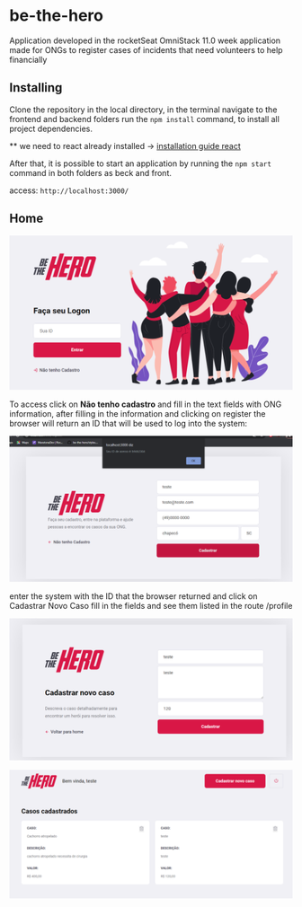 # be-the-hero
Application developed in the rocketSeat OmniStack 11.0 week
application made for ONGs to register cases of incidents that need volunteers to help financially

## Installing  
 
Clone the repository in the local directory, in the terminal navigate to the frontend and backend folders run the <code>npm install</code> command, to install all project dependencies.

** we need to react already installed -> [installation guide react](https://makandracards.com/reactjs-quick/52419-install-reactjs-windows)

After that, it is possible to start an application by running the <code>npm start</code> command in both folders as beck and front.

access: <code>http://localhost:3000/</code>

## Home

![](https://github.com/tiodospc/be-the-hero/blob/master/initialscreen.PNG)

To access click on <b>Não tenho cadastro</b> and fill in the text fields with ONG information, after filling in the information and clicking on register the browser will return an ID that will be used to log into the system:

![](https://github.com/tiodospc/be-the-hero/blob/master/cadastro.PNG)

enter the system with the ID that the browser returned and click on Cadastrar Novo Caso fill in the fields and see them listed in the route /profile

![](https://github.com/tiodospc/be-the-hero/blob/master/casocadastrado.PNG)

![](https://github.com/tiodospc/be-the-hero/blob/master/listacasos.PNG)


